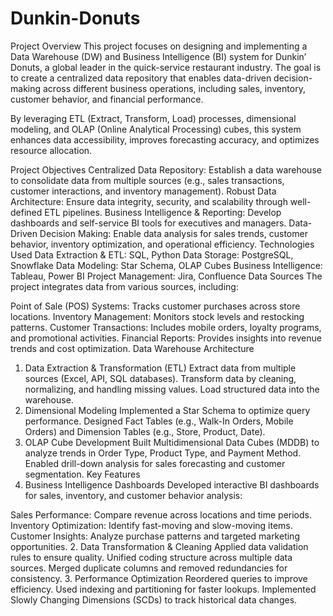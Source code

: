 # Dunkin-Donuts
Project Overview
This project focuses on designing and implementing a Data Warehouse (DW) and Business Intelligence (BI) system for Dunkin’ Donuts, a global leader in the quick-service restaurant industry. The goal is to create a centralized data repository that enables data-driven decision-making across different business operations, including sales, inventory, customer behavior, and financial performance.

By leveraging ETL (Extract, Transform, Load) processes, dimensional modeling, and OLAP (Online Analytical Processing) cubes, this system enhances data accessibility, improves forecasting accuracy, and optimizes resource allocation.

Project Objectives
Centralized Data Repository: Establish a data warehouse to consolidate data from multiple sources (e.g., sales transactions, customer interactions, and inventory management).
Robust Data Architecture: Ensure data integrity, security, and scalability through well-defined ETL pipelines.
Business Intelligence & Reporting: Develop dashboards and self-service BI tools for executives and managers.
Data-Driven Decision Making: Enable data analysis for sales trends, customer behavior, inventory optimization, and operational efficiency.
Technologies Used
Data Extraction & ETL: SQL, Python
Data Storage: PostgreSQL, Snowflake
Data Modeling: Star Schema, OLAP Cubes
Business Intelligence: Tableau, Power BI
Project Management: Jira, Confluence
Data Sources
The project integrates data from various sources, including:

Point of Sale (POS) Systems: Tracks customer purchases across store locations.
Inventory Management: Monitors stock levels and restocking patterns.
Customer Transactions: Includes mobile orders, loyalty programs, and promotional activities.
Financial Reports: Provides insights into revenue trends and cost optimization.
Data Warehouse Architecture
1. Data Extraction & Transformation (ETL)
Extract data from multiple sources (Excel, API, SQL databases).
Transform data by cleaning, normalizing, and handling missing values.
Load structured data into the warehouse.
2. Dimensional Modeling
Implemented a Star Schema to optimize query performance.
Designed Fact Tables (e.g., Walk-In Orders, Mobile Orders) and Dimension Tables (e.g., Store, Product, Date).
3. OLAP Cube Development
Built Multidimensional Data Cubes (MDDB) to analyze trends in Order Type, Product Type, and Payment Method.
Enabled drill-down analysis for sales forecasting and customer segmentation.
Key Features
1. Business Intelligence Dashboards
Developed interactive BI dashboards for sales, inventory, and customer behavior analysis:

Sales Performance: Compare revenue across locations and time periods.
Inventory Optimization: Identify fast-moving and slow-moving items.
Customer Insights: Analyze purchase patterns and targeted marketing opportunities.
2. Data Transformation & Cleaning
Applied data validation rules to ensure quality.
Unified coding structure across multiple data sources.
Merged duplicate columns and removed redundancies for consistency.
3. Performance Optimization
Reordered queries to improve efficiency.
Used indexing and partitioning for faster lookups.
Implemented Slowly Changing Dimensions (SCDs) to track historical data changes.
